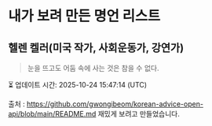 # 내가 보려 만든 명언 리스트

##  헬렌 켈러(미국 작가, 사회운동가, 강연가)
> 눈을 뜨고도 어둠 속에 사는 것은 참을 수 없다.


⏳ 업데이트 시간: 2025-10-24 15:47:14 (UTC)

출처 : https://github.com/gwongibeom/korean-advice-open-api/blob/main/README.md
재밌게 보려고 만들었습니다.
